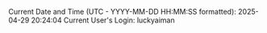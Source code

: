 Current Date and Time (UTC - YYYY-MM-DD HH:MM:SS formatted): 2025-04-29 20:24:04
Current User's Login: luckyaiman
